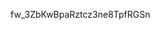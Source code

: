 fw_3ZbKwBpaRztcz3ne8TpfRGSn

<!-- cleaner synonym map
 {
  "columns": {
    "Amount": ["Sales", "Value", "amount", "value", "sales amount", "sales value"],
    "OrderFY": ["Fiscal Year", "FY", "fiscal", "fiscal year", "in FY", "for FY", "current fy", "previous fy"],
    "OrderDate": ["date", "order date"],
    "Customer_Name": ["Customer", "Customer Name", "Party", "Client", "clients"],
    "MFGMode": ["MFG", "Mode", "Manufacturing Mode", "mfg is", "mode is", "production"],
    "monthyear": ["MY", "month year", "apr-25", "august 2024", "july 2025"],
    "MPCODE": ["Item", "Product", "MP", "material code", "item code", "product code"]
  },
  "intent": {
    "compare": ["compare", "vs", "versus"],
    "growth": ["growth", "increase", "delta", "change"],
    "top_n": ["top", "best", "highest", "largest"],
    "list_rows": ["list of", "show me", "give me"],
    "aggregate": ["total", "sum", "count", "number of"]
  }
} -->